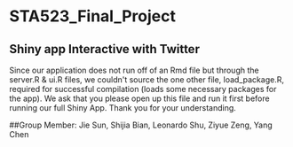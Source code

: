 # STA523_Final_Project
## Shiny app Interactive with Twitter 

Since our application does not run off of an Rmd file but through the server.R & ui.R files, we couldn't source the one other file, load_package.R, required for successful compilation (loads some necessary packages for the app). We ask that you please open up this file and run it first before running our full Shiny App. Thank you for your understanding.

##Group Member:
Jie Sun, Shijia Bian, Leonardo Shu, Ziyue Zeng, Yang Chen
